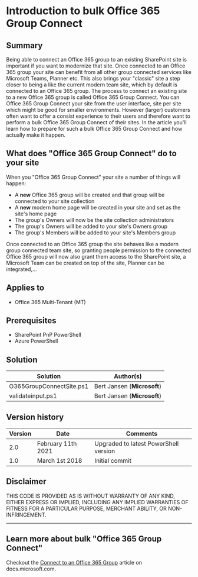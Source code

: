 # Introduction to bulk Office 365 Group Connect

## Summary

Being able to connect an Office 365 group to an existing SharePoint site is important if you want to modernize that site. Once connected to an Office 365 group your site can benefit from all other group connected services like Microsoft Teams, Planner etc. This also brings your "classic" site a step closer to being a like the current modern team site, which by default is connected to an Office 365 group. The process to connect an existing site to a new Office 365 group is called Office 365 Group Connect. You can Office 365 Group Connect your site from the user interface, site per site which might be good for smaller environments. However (larger) customers often want to offer a consist experience to their users and therefore want to perform a bulk Office 365 Group Connect of their sites. In the article you'll learn how to prepare for such a bulk Office 365 Group Connect and how actually make it happen.

## What does "Office 365 Group Connect" do to your site

When you "Office 365 Group Connect" your site  a number of things will happen:

- A **new** Office 365 group will be created and that group will be connected to your site collection
- A **new** modern home page will be created in your site and set as the site's home page
- The group's Owners will now be the site collection administrators
- The group's Owners will be added to your site's Owners group
- The group's Members will be added to your site's Members group

Once connected to an Office 365 group the site behaves like a modern group connected team site, so granting people permission to the connected Office 365 group will now also grant them access to the SharePoint site, a Microsoft Team can be created on top of the site, Planner can be integrated,...

## Applies to

- Office 365 Multi-Tenant (MT)

## Prerequisites

- SharePoint PnP PowerShell
- Azure PowerShell

## Solution

Solution|Author(s)
--------|---------
O365GroupConnectSite.ps1 | Bert Jansen (**Microsoft**)
validateinput.ps1 | Bert Jansen (**Microsoft**)

## Version history

Version|Date|Comments
-------|----|--------
2.0 | February 11th 2021 | Upgraded to latest PowerShell version
1.0 | March 1st 2018 | Initial commit

## Disclaimer

THIS CODE IS PROVIDED AS IS WITHOUT WARRANTY OF ANY KIND, EITHER EXPRESS OR IMPLIED, INCLUDING ANY IMPLIED WARRANTIES OF FITNESS FOR A PARTICULAR PURPOSE, MERCHANT ABILITY, OR NON-INFRINGEMENT.

---

## Learn more about bulk "Office 365 Group Connect"

Checkout the [Connect to an Office 365 Group](https://docs.microsoft.com/en-us/sharepoint/dev/transform/modernize-connect-to-office365-group) article on docs.microsoft.com.